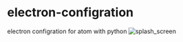 # electron-configration
electron configration for atom with python
![splash_screen](https://user-images.githubusercontent.com/76711572/204585050-7ad18fb4-d67c-404b-b4ad-5d90a7486936.gif)
